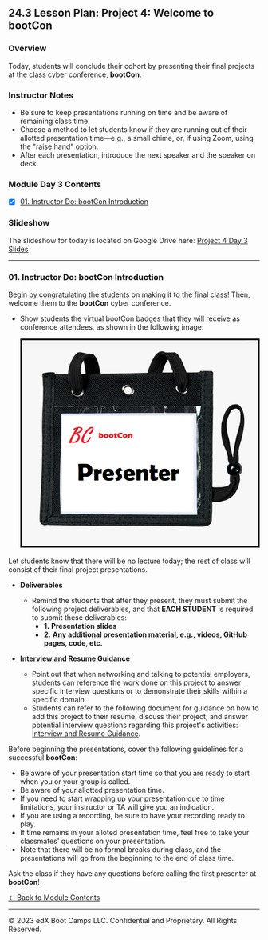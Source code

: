 ## 24.3 Lesson Plan: Project 4: Welcome to bootCon

### Overview

Today, students will conclude their cohort by presenting their final projects at the class cyber conference, **bootCon**.

### Instructor Notes

- Be sure to keep presentations running on time and be aware of remaining class time.
- Choose a method to let students know if they are running out of their allotted presentation time&mdash;e.g., a small chime, or, if using Zoom, using the "raise hand" option.
- After each presentation, introduce the next speaker and the speaker on deck.

### Module Day 3 Contents

- [x] [01. Instructor Do: bootCon Introduction](#01-instructor-do-bootcon-introduction)



### Slideshow
The slideshow for today is located on Google Drive here: [Project 4 Day 3 Slides](https://docs.google.com/presentation/d/15eSazThxJXC0ohqdbR1zywgPb4B7InKqqpk0qgUTe8c/edit)

---

### 01. Instructor Do: bootCon Introduction

Begin by congratulating the students on making it to the final class! Then, welcome them to the **bootCon** cyber conference.
- Show students the virtual bootCon badges that they will receive as conference attendees, as shown in the following image:

    ![An illustration depicts a bootCon badge.](images/boot_con_badge.png)

Let students know that there will be no lecture today; the rest of class will consist of their final project presentations.

- **Deliverables**
  - Remind the students that after they present, they must submit the following project deliverables, and that **EACH STUDENT** is required to submit these deliverables:
    - **1.** **Presentation slides**
    - **2.** **Any additional presentation material, e.g., videos, GitHub pages, code, etc.**

- **Interview and Resume Guidance**
  - Point out that when networking and talking to potential employers, students can reference the work done on this project to answer specific interview questions or to demonstrate their skills within a specific domain.
  - Students can refer to the following document for guidance on how to add this project to their resume, discuss their project, and answer potential interview questions regarding this project's activities: [Interview and Resume Guidance](https://docs.google.com/document/d/1SS-cjIY51IxV4OtF8qcmjihUewd0d-He-oqvr5vy8qc/edit?usp=sharing).

Before beginning the presentations, cover the following guidelines for a successful **bootCon**:
   - Be aware of your presentation start time so that you are ready to start when you or your group is called.
   - Be aware of your allotted presentation time.
   - If you need to start wrapping up your presentation due to time limitations, your instructor or TA will give you an indication.
   - If you are using a recording, be sure to have your recording ready to play.
   - If time remains in your alloted presentation time, feel free to take your classmates' questions on your presentation.
   - Note that there will be no formal breaks during class, and the presentations will go from the beginning to the end of class time.

Ask the class if they have any questions before calling the first presenter at **bootCon**!

[<- Back to Module Contents](#module-day-3-contents)

---

© 2023 edX Boot Camps LLC. Confidential and Proprietary. All Rights Reserved.
